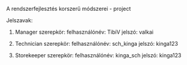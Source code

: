 A rendszerfejlesztés korszerű módszerei - project

Jelszavak:
1. Manager szerepkör:
felhasználónév: TibiV
jelszó: valkai

2. Technician szerepkör:
felhasználónév: sch_kinga
jelszó: kinga123 

3. Storekeeper szerepkör:
felhasználónév: kinga_sch
jelszó: kinga123 